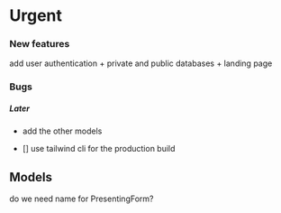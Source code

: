 # Urgent

### New features
add user authentication + private and public databases + landing page
### Bugs

##### Later
* add the other models
- [] use tailwind cli for the production build

## Models
do we need name for PresentingForm?